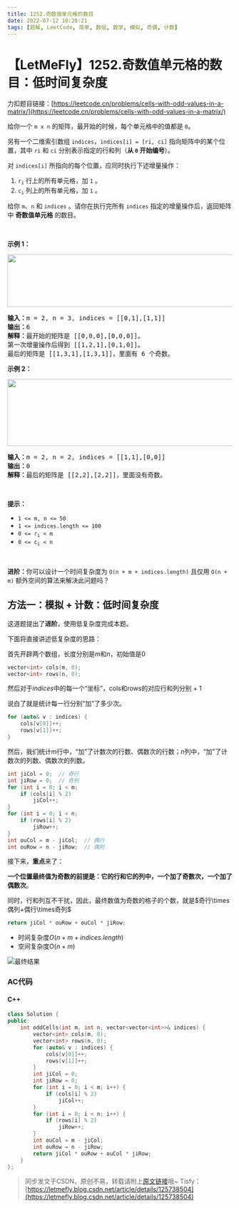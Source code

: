 ```yaml
---
title: 1252.奇数值单元格的数目
date: 2022-07-12 10:28:21
tags: [题解, LeetCode, 简单, 数组, 数学, 模拟, 奇偶, 计数]
---
```


# 【LetMeFly】1252.奇数值单元格的数目：低时间复杂度

力扣题目链接：[https://leetcode.cn/problems/cells-with-odd-values-in-a-matrix/](https://leetcode.cn/problems/cells-with-odd-values-in-a-matrix/)

<p>给你一个 <code>m x n</code> 的矩阵，最开始的时候，每个单元格中的值都是 <code>0</code>。</p>

<p>另有一个二维索引数组 <code>indices</code>，<code>indices[i] = [ri, ci]</code> 指向矩阵中的某个位置，其中 <code>ri</code> 和 <code>ci</code> 分别表示指定的行和列（<strong>从 <code>0</code> 开始编号</strong>）。</p>

<p>对 <code>indices[i]</code> 所指向的每个位置，应同时执行下述增量操作：</p>

<ol>
	<li><code>r<sub>i</sub></code> 行上的所有单元格，加 <code>1</code> 。</li>
	<li><code>c<sub>i</sub></code> 列上的所有单元格，加 <code>1</code> 。</li>
</ol>

<p>给你 <code>m</code>、<code>n</code> 和 <code>indices</code> 。请你在执行完所有 <code>indices</code> 指定的增量操作后，返回矩阵中 <strong>奇数值单元格</strong> 的数目。</p>

<p> </p>

<p><strong>示例 1：</strong></p>

<p><img alt="" src="https://assets.leetcode-cn.com/aliyun-lc-upload/uploads/2019/11/06/e1.png" style="height: 118px; width: 600px;" /></p>

<pre>
<strong>输入：</strong>m = 2, n = 3, indices = [[0,1],[1,1]]
<strong>输出：</strong>6
<strong>解释：</strong>最开始的矩阵是 [[0,0,0],[0,0,0]]。
第一次增量操作后得到 [[1,2,1],[0,1,0]]。
最后的矩阵是 [[1,3,1],[1,3,1]]，里面有 6 个奇数。
</pre>

<p><strong>示例 2：</strong></p>

<p><img alt="" src="https://assets.leetcode-cn.com/aliyun-lc-upload/uploads/2019/11/06/e2.png" style="height: 150px; width: 600px;" /></p>

<pre>
<strong>输入：</strong>m = 2, n = 2, indices = [[1,1],[0,0]]
<strong>输出：</strong>0
<strong>解释：</strong>最后的矩阵是 [[2,2],[2,2]]，里面没有奇数。
</pre>

<p> </p>

<p><strong>提示：</strong></p>

<ul>
	<li><code>1 <= m, n <= 50</code></li>
	<li><code>1 <= indices.length <= 100</code></li>
	<li><code>0 <= r<sub>i</sub> < m</code></li>
	<li><code>0 <= c<sub>i</sub> < n</code></li>
</ul>

<p> </p>

<p><strong>进阶：</strong>你可以设计一个时间复杂度为 <code>O(n + m + indices.length)</code> 且仅用 <code>O(n + m)</code> 额外空间的算法来解决此问题吗？</p>


    
## 方法一：模拟 + 计数：低时间复杂度

这道题提出了**进阶**，使用低复杂度完成本题。

下面将直接讲述低复杂度的思路：

首先开辟两个数组，长度分别是$m$和$n$，初始值是$0$

```cpp
vector<int> cols(m, 0);
vector<int> rows(n, 0);
```

然后对于$indices$中的每一个“坐标”，cols和rows的对应行和列分别 + 1

说白了就是统计每一行分别“加”了多少次。

```cpp
for (auto& v : indices) {
    cols[v[0]]++;
    rows[v[1]]++;
}
```

然后，我们统计$m$行中，“加”了计数次的行数、偶数次的行数；$n$列中，“加”了计数次的列数、偶数次的列数。

```cpp
int jiCol = 0;  // 奇行
int jiRow = 0;  // 奇列
for (int i = 0; i < m; 
    if (cols[i] % 2)
        jiCol++;
}
for (int i = 0; i < n; 
    if (rows[i] % 2)
        jiRow++;
}
int ouCol = m - jiCol;  // 偶行
int ouRow = n - jiRow;  // 偶列
```

接下来，**重点**来了：

**一个位置最终值为奇数的前提是：它的行和它的列中，一个加了奇数次，一个加了偶数次**。

同时，行和列互不干扰，因此，最终数值为奇数的格子的个数，就是$奇行\times偶列+偶行\times奇列$

```cpp
return jiCol * ouRow + ouCol * jiRow;
```

+ 时间复杂度$O(n+m+indices.length)$
+ 空间复杂度$O(n+m)$

![最终结果](https://img-blog.csdnimg.cn/55ade3dfccf9466f8371b2ee23e5e801.jpeg#pic_center)

### AC代码

#### C++

```cpp
class Solution {
public:
    int oddCells(int m, int n, vector<vector<int>>& indices) {
        vector<int> cols(m, 0);
        vector<int> rows(n, 0);
        for (auto& v : indices) {
            cols[v[0]]++;
            rows[v[1]]++;
        }
        int jiCol = 0;
        int jiRow = 0;
        for (int i = 0; i < m; i++) {
            if (cols[i] % 2)
                jiCol++;
        }
        for (int i = 0; i < n; i++) {
            if (rows[i] % 2)
                jiRow++;
        }
        int ouCol = m - jiCol;
        int ouRow = n - jiRow;
        return jiCol * ouRow + ouCol * jiRow;
    }
};
```

> 同步发文于CSDN，原创不易，转载请附上[原文链接](https://leetcode.letmefly.xyz/2022/07/12/LeetCode%201252.%E5%A5%87%E6%95%B0%E5%80%BC%E5%8D%95%E5%85%83%E6%A0%BC%E7%9A%84%E6%95%B0%E7%9B%AE/)哦~
> Tisfy：[https://letmefly.blog.csdn.net/article/details/125738504](https://letmefly.blog.csdn.net/article/details/125738504)
